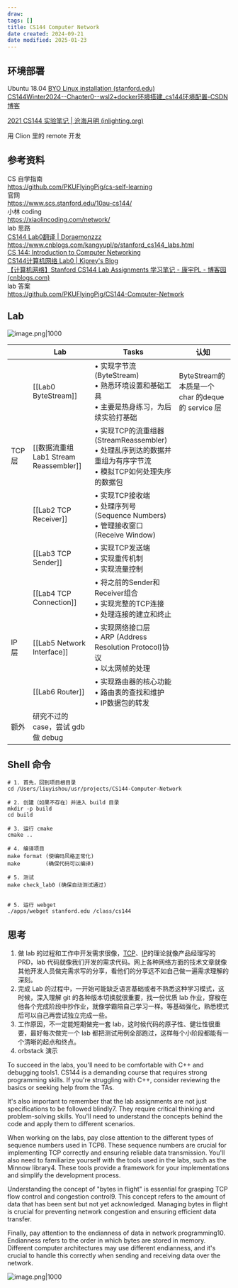 ```yaml
---
draw:
tags: []
title: CS144 Computer Network
date created: 2024-09-21
date modified: 2025-01-23
---
```


## 环境部署

Ubuntu 18.04 [BYO Linux installation (stanford.edu)](https://stanford.edu/class/cs144/vm_howto/vm-howto-byo.html)  
[CS144Winter2024--Chapter0--wsl2+docker环境搭建_cs144环境配置-CSDN博客](https://blog.csdn.net/weixin_73074012/article/details/135847082)

[2021 CS144 实验笔记 | 沧海月明 (inlighting.org)](https://www.inlighting.org/archives/2021-cs144-notes)

用 Clion 里的 remote 开发

## 参考资料

CS 自学指南  
https://github.com/PKUFlyingPig/cs-self-learning  
官网  
https://www.scs.stanford.edu/10au-cs144/  
小林 coding  
https://xiaolincoding.com/network/  
lab 思路  
[CS144 Lab0翻译 | Doraemonzzz](https://doraemonzzz.com/2022/01/30/2022-1-30-CS144-Lab0%E7%BF%BB%E8%AF%91/)  
https://www.cnblogs.com/kangyupl/p/stanford_cs144_labs.html  
[CS 144: Introduction to Computer Networking](https://cs144.github.io/)  
[CS144计算机网络 Lab0 | Kiprey's Blog](https://kiprey.github.io/2021/11/cs144-lab0/)  
[【计算机网络】Stanford CS144 Lab Assignments 学习笔记 - 康宇PL - 博客园 (cnblogs.com)](https://www.cnblogs.com/kangyupl/p/stanford_cs144_labs.html)  
lab 答案  
https://github.com/PKUFlyingPig/CS144-Computer-Network

## Lab

![image.png|1000](https://imagehosting4picgo.oss-cn-beijing.aliyuncs.com/imagehosting/fix-dir%2Fpicgo%2Fpicgo-clipboard-images%2F2025%2F01%2F23%2F17-01-10-fe2b3215855e029d9038a0a0d12e3674-202501231701193-9c99f1.png)

|       | Lab                               | Tasks                                                                        | 认知                                       |
| ----- | --------------------------------- | ---------------------------------------------------------------------------- | ---------------------------------------- |
|       | [[Lab0 ByteStream]]               | • 实现字节流(ByteStream)<br>• 熟悉环境设置和基础工具<br>• 主要是热身练习，为后续实验打基础                   | ByteStream的本质是一个 char 的deque 的 service 层 |
| TCP 层 | [[数据流重组 Lab1 Stream Reassembler]] | • 实现TCP的流重组器(StreamReassembler)<br>• 处理乱序到达的数据并重组为有序字节流<br>• 模拟TCP如何处理失序的数据包 |                                          |
|       | [[Lab2 TCP Receiver]]             | • 实现TCP接收端<br>• 处理序列号(Sequence Numbers)<br>• 管理接收窗口(Receive Window)          |                                          |
|       | [[Lab3 TCP Sender]]               | • 实现TCP发送端<br>• 实现重传机制<br>• 实现流量控制                                           |                                          |
|       | [[Lab4 TCP Connection]]           | • 将之前的Sender和Receiver组合<br>• 实现完整的TCP连接<br>• 处理连接的建立和终止                      |                                          |
| IP 层  | [[Lab5 Network Interface]]        | • 实现网络接口层<br>• ARP (Address Resolution Protocol)协议<br>• 以太网帧的处理              |                                          |
|       | [[Lab6 Router]]                   | • 实现路由器的核心功能<br>• 路由表的查找和维护<br>• IP数据包的转发                                    |                                          |
| 额外    | 研究不过的 case，尝试 gdb 做 debug         |                                                                              |                                          |

## Shell 命令

```shell
# 1. 首先，回到项目根目录
cd /Users/liuyishou/usr/projects/CS144-Computer-Network

# 2. 创建（如果不存在）并进入 build 目录
mkdir -p build
cd build

# 3. 运行 cmake
cmake ..

# 4. 编译项目
make format (使编码风格正常化)
make        (确保代码可以编译)

# 5. 测试
make check_lab0 (确保自动测试通过)


# 5. 运行 webget
./apps/webget stanford.edu /class/cs144

```

## 思考

1. 做 lab 的过程和工作中开发需求很像，[TCP](TCP.md)、[IP](IP.md)的理论就像产品经理写的 PRD，lab 代码就像我们开发的需求代码。网上各种网络方面的技术文章就像其他开发人员做完需求写的分享，看他们的分享远不如自己做一遍需求理解的深刻。
2. 完成 Lab 的过程中，一开始可能缺乏语言基础或者不熟悉这种学习模式，这时候，深入理解 git 的各种版本切换就很重要，找一份优质 lab 作业，穿梭在他各个完成阶段中抄作业，就像学霸陪自己学习一样。等基础强化，熟悉模式后可以自己再尝试独立完成一些。
3. 工作原因，不一定能短期做完一套 lab，这时候代码的原子性、健壮性很重要，最好每次做完一个 lab 都把测试用例全部跑过，这样每个小阶段都能有一个清晰的起点和终点。
4. orbstack 演示

To succeed in the labs, you'll need to be comfortable with C++ and debugging tools1. CS144 is a demanding course that requires strong programming skills. If you're struggling with C++, consider reviewing the basics or seeking help from the TAs.

It's also important to remember that the lab assignments are not just specifications to be followed blindly7. They require critical thinking and problem-solving skills. You'll need to understand the concepts behind the code and apply them to different scenarios.

When working on the labs, pay close attention to the different types of sequence numbers used in TCP8. These sequence numbers are crucial for implementing TCP correctly and ensuring reliable data transmission. You'll also need to familiarize yourself with the tools used in the labs, such as the Minnow library4. These tools provide a framework for your implementations and simplify the development process.

Understanding the concept of "bytes in flight" is essential for grasping TCP flow control and congestion control9. This concept refers to the amount of data that has been sent but not yet acknowledged. Managing bytes in flight is crucial for preventing network congestion and ensuring efficient data transfer.

Finally, pay attention to the endianness of data in network programming10. Endianness refers to the order in which bytes are stored in memory. Different computer architectures may use different endianness, and it's crucial to handle this correctly when sending and receiving data over the network.

![image.png|1000](https://imagehosting4picgo.oss-cn-beijing.aliyuncs.com/imagehosting/fix-dir%2Fpicgo%2Fpicgo-clipboard-images%2F2024%2F09%2F23%2F11-51-40-d83ae1e55a6a6ef17e6e6b169e730006-202409231151421-2ce186.png)
